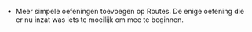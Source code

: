 - Meer simpele oefeningen toevoegen op Routes. De enige oefening die er nu inzat was iets te moeilijk om mee te beginnen.
